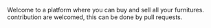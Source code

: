 Welcome to a platform where you can buy and sell all your furnitures. contribution are welcomed, this can be done by pull requests.

